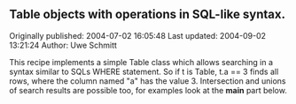 ## Table objects with  operations in SQL-like syntax. 
Originally published: 2004-07-02 16:05:48 
Last updated: 2004-09-02 13:21:24 
Author: Uwe Schmitt 
 
This recipe implements a simple Table class which allows searching in a syntax similar to SQLs WHERE statement. So if t is Table, t.a == 3 finds all rows, where the column named "a" has the value 3. Intersection and unions of search results are possible too, for examples look at the __main__ part below.